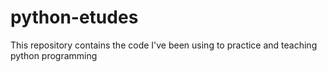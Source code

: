 # python-etudes
This repository contains the code I've been using to practice and teaching python programming 
